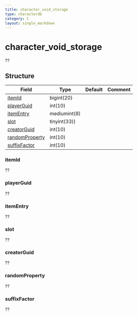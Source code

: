 ```yaml
---
title: character_void_storage
type: characterdb
category: C
layout: single_markdown
---
```


# character_void_storage
??

## Structure

Field                               | Type          | Default                 | Comment
----------------------------------- | ------------- | ----------------------- | -------
[itemId](#itemId)                   | bigint(20)    |                         |        
[playerGuid](#playerGuid)           | int(10)       |                         |        
[itemEntry](#itemEntry)             | mediumint(8)  |                         |        
[slot](#slot)                       | tinyint(33))  |                         |        
[creatorGuid](#creatorGuid)         | int(10)       |                         |    
[randomProperty](#randomProperty)   | int(10)       |                         |    
[suffixFactor](#suffixFactor)       | int(10)       |                         |    

### itemId

??

### playerGuid

??

### itemEntry

??

### slot

??

### creatorGuid

??

### randomProperty

??

### suffixFactor

??
